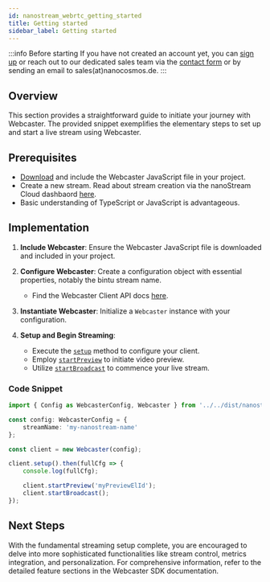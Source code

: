 ```yaml
---
id: nanostream_webrtc_getting_started
title: Getting started
sidebar_label: Getting started
---
```


:::info Before starting
If you have not created an account yet, you can [sign up](https://dashboard.nanostream.cloud/auth?signup) or reach out to our dedicated sales team via the [contact form](https://www.nanocosmos.de/contact) or by sending an email to sales(at)nanocosmos.de.
:::


## Overview

This section provides a straightforward guide to initiate your journey with Webcaster. The provided snippet exemplifies the elementary steps to set up and start a live stream using Webcaster.

## Prerequisites
- [Download](https://github.com/nanocosmos/webcaster/) and include the Webcaster JavaScript file in your project.
- Create a new stream. Read about stream creation via the nanoStream Cloud dashbaord [here](../cloud-frontend-v3/Dashboard_Start_Streaming).
- Basic understanding of TypeScript or JavaScript is advantageous.

## Implementation

1. **Include Webcaster**: Ensure the Webcaster JavaScript file is downloaded and included in your project.

2. **Configure Webcaster**: Create a configuration object with essential properties, notably the bintu stream name.

   - Find the Webcaster Client API docs [here](../webrtc/nanostream_webrtc_api).

3. **Instantiate Webcaster**: Initialize a `Webcaster` instance with your configuration.

4. **Setup and Begin Streaming**:

    - Execute the [`setup`](https://nanocosmos.github.io/webcaster/docs/classes/webcaster.Webcaster.html#setup) method to configure your client.
    - Employ [`startPreview`](https://nanocosmos.github.io/webcaster/docs/classes/webcaster.Webcaster.html#startPreview) to initiate video preview.
    - Utilize [`startBroadcast`](https://nanocosmos.github.io/webcaster/docs/classes/webcaster.Webcaster.html#startBroadcast) to commence your live stream.

### Code Snippet

```typescript
import { Config as WebcasterConfig, Webcaster } from '../../dist/nanostream.webcaster';

const config: WebcasterConfig = {
    streamName: 'my-nanostream-name'
};

const client = new Webcaster(config);

client.setup().then(fullCfg => {
    console.log(fullCfg);

    client.startPreview('myPreviewElId');
    client.startBroadcast();
});
```

## Next Steps

With the fundamental streaming setup complete, you are encouraged to delve into more sophisticated functionalities like stream control, metrics integration, and personalization. For comprehensive information, refer to the detailed feature sections in the Webcaster SDK documentation.
